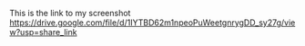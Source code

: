 This is the link to my screenshot 
https://drive.google.com/file/d/1IYTBD62m1npeoPuWeetgnrygDD_sy27g/view?usp=share_link
